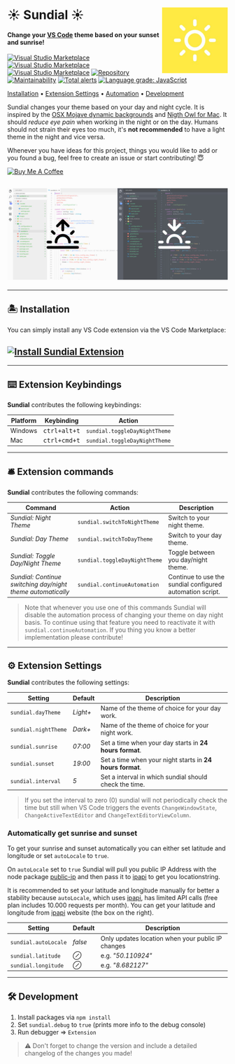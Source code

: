 <h1 align="left">
  <img align="right" src="https://raw.githubusercontent.com/muuvmuuv/vscode-sundial/master/assets/icon.jpg" width="150">
  <b>☀️ Sundial ☀️</b>
</h1>

#### Change your [VS Code](https://code.visualstudio.com/) theme based on your sunset and sunrise!

[![Visual Studio Marketplace](https://img.shields.io/vscode-marketplace/d/muuvmuuv.vscode-sundial.svg?style=flat)](https://marketplace.visualstudio.com/items?itemName=muuvmuuv.vscode-sundial)
[![Visual Studio Marketplace](https://img.shields.io/vscode-marketplace/r/muuvmuuv.vscode-sundial.svg?style=flat)](https://marketplace.visualstudio.com/items?itemName=muuvmuuv.vscode-sundial)
[![Visual Studio Marketplace](https://img.shields.io/vscode-marketplace/v/muuvmuuv.vscode-sundial.svg?style=flat)](https://marketplace.visualstudio.com/items?itemName=muuvmuuv.vscode-sundial)
[![Repository](https://david-dm.org/muuvmuuv/vscode-sundial.svg)](https://david-dm.org/muuvmuuv/vscode-sundial)
[![Maintainability](https://api.codeclimate.com/v1/badges/52f93dc5f852410ef448/maintainability)](https://codeclimate.com/github/muuvmuuv/vscode-sundial/maintainability)
[![Total alerts](https://img.shields.io/lgtm/alerts/g/muuvmuuv/vscode-sundial.svg?logo=lgtm&logoWidth=18)](https://lgtm.com/projects/g/muuvmuuv/vscode-sundial/alerts/)
[![Language grade: JavaScript](https://img.shields.io/lgtm/grade/javascript/g/muuvmuuv/vscode-sundial.svg?logo=lgtm&logoWidth=18)](https://lgtm.com/projects/g/muuvmuuv/vscode-sundial/context:javascript)

[Installation](#desert_island-installation) •
[Extension Settings](#gear-extension-settings) •
[Automation](#automatically-get-sunrise-and-sunset) •
[Development](#hammer_and_wrench-development)

Sundial changes your theme based on your day and night cycle. It is inspired by
the [OSX Mojave dynamic backgrounds](https://www.apple.com/de/macos/mojave/) and
[Nigth Owl for Mac](https://nightowl.kramser.xyz/). It should _reduce eye pain_
when working in the night or on the day. Humans should not strain their eyes too
much, it's **not recommended** to have a light theme in the night and vice
versa.

Whenever you have ideas for this project, things you would like to add or you
found a bug, feel free to create an issue or start contributing! 😇

<a href="https://www.buymeacoffee.com/devmuuv" target="_blank">
  <img src="https://www.buymeacoffee.com/assets/img/custom_images/orange_img.png" alt="Buy Me A Coffee">
</a>

## ![VSCode Sundial](https://raw.githubusercontent.com/muuvmuuv/vscode-sundial/master/assets/banner.jpg)

---

## :desert_island: Installation

You can simply install any VS Code extension via the VS Code Marketplace:

## [![Install Sundial Extension](https://img.shields.io/badge/install-vscode_extension-blue.svg?style=for-the-badge)](https://marketplace.visualstudio.com/items?itemName=muuvmuuv.vscode-sundial)

---

## :keyboard: Extension Keybindings

**Sundial** contributes the following keybindings:

| Platform | Keybinding            | Action                        |
| -------- | --------------------- | ----------------------------- |
| Windows  | <kbd>ctrl+alt+t</kbd> | `sundial.toggleDayNightTheme` |
| Mac      | <kbd>ctrl+cmd+t</kbd> | `sundial.toggleDayNightTheme` |

---

## :bellhop_bell: Extension commands

**Sundial** contributes the following commands:

| Command                                                     | Action                        | Description                                               |
| ----------------------------------------------------------- | ----------------------------- | --------------------------------------------------------- |
| _Sundial: Night Theme_                                      | `sundial.switchToNightTheme`  | Switch to your night theme.                               |
| _Sundial: Day Theme_                                        | `sundial.switchToDayTheme`    | Switch to your day theme.                                 |
| _Sundial: Toggle Day/Night Theme_                           | `sundial.toggleDayNightTheme` | Toggle between you day/night theme.                       |
| _Sundial: Continue switching day/night theme automatically_ | `sundial.continueAutomation`  | Continue to use the sundial configured automation script. |

> Note that whenever you use one of this commands Sundial will disable the
> automation process of changing your theme on day night basis. To continue
> using that feature you need to reactivate it with
> `sundial.continueAutomation`. If you thing you know a better implementation
> please contribute!

---

## :gear: Extension Settings

**Sundial** contributes the following settings:

| Setting              | Default  | Description                                               |
| -------------------- | -------- | --------------------------------------------------------- |
| `sundial.dayTheme`   | _Light+_ | Name of the theme of choice for your day work.            |
| `sundial.nightTheme` | _Dark+_  | Name of the theme of choice for your night work.          |
| `sundial.sunrise`    | _07:00_  | Set a time when your day starts in **24 hours format**.   |
| `sundial.sunset`     | _19:00_  | Set a time when your night starts in **24 hours format**. |
| `sundial.interval`   | _5_      | Set a interval in which sundial should check the time.    |

> If you set the interval to zero (0) sundial will not periodically check the
> time but still when VS Code triggers the events `ChangeWindowState`,
> `ChangeActiveTextEditor` and `ChangeTextEditorViewColumn`.

### Automatically get sunrise and sunset

To get your sunrise and sunset automatically you can either set latitude and
longitude or set `autoLocale` to `true`.

On `autoLocale` set to `true` Sundial will pull you public IP Address with the
node package [public-ip](https://www.npmjs.com/package/public-ip) and then pass
it to [ipapi](https://ipapi.com/) to get you locationstring.

It is recommended to set your latitude and longitude manually for better a
stability because `autoLocale`, which uses [ipapi](https://ipapi.com/), has
limited API calls (free plan includes 10.000 requests per month). You can get
your latitude and longitude from [ipapi](https://ipapi.com/) website (the box on
the right).

| Setting              | Default | Description                                       |
| -------------------- | ------- | ------------------------------------------------- |
| `sundial.autoLocale` | _false_ | Only updates location when your public IP changes |
| `sundial.latitude`   | _⊘_     | e.g. _"50.110924"_                                |
| `sundial.longitude`  | _⊘_     | e.g. _"8.682127"_                                 |

---

## :hammer_and_wrench: Development

1.  Install packages via `npm install`
2.  Set `sundial.debug` to `true` (prints more info to the debug console)
3.  Run debugger => `Extension`

> ⚠️ Don't forget to change the version and include a detailed changelog of the
> changes you made!
